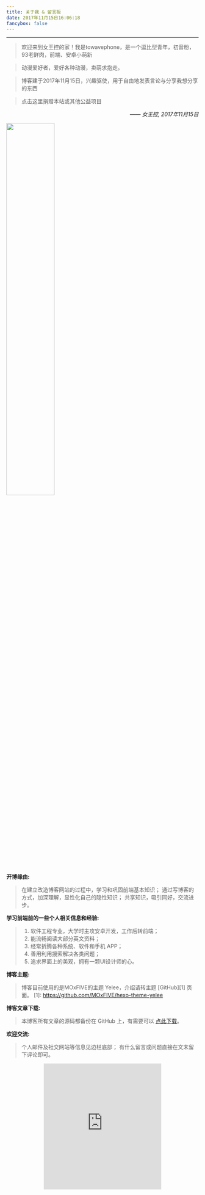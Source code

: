 ```yaml
---
title: 关于我 & 留言板
date: 2017年11月15日16:06:18
fancybox: false
---
```


<style type="text/css">
	strong a {
		color: #747474;
	}
	.player {
		text-align: center;
		margin: .5em auto 0;
		width: 100%;
		max-width: 22em;
	}
	.player br {
		display: none;
	}
	.sign {
		text-align: right;
		font-style: italic;
	}
	#ds-recent-visitors {
		margin: 0;
		padding: 0;
	}
	#ds-recent-visitors div img {
		display: inline-block !important;
		width: 56px !important;
		height: 56px !important;
		border-radius: 50%;
		border: 1px solid #ddd;
		padding: 2px;
		box-shadow: 1px 1px 1px rgba(0,0,0, .15);
	}
	.article-entry img:first-child {
		display: block;
	}
	.article-entry span {
		font-family: Arial;
	}
	#ds-hot-posts {
		display: none;
	}
</style>

---


>欢迎来到女王控的家！我是towavephone，是一个逗比型青年，初音粉，93老鲜肉，前端、安卓小萌新

>动漫爱好者，爱好各种动漫，卖萌求抱走。

>博客建于2017年11月15日，兴趣驱使，用于自由地发表言论与分享我想分享的东西

>点击这里捐赠本站或其他公益项目

<p class="sign"><span>——</span> 女王控, 2017年11月15日</p>

<img src="/background/bg-7.jpg" width="50%">

**开博缘由:**
> 在建立改造博客网站的过程中，学习和巩固前端基本知识；
> 通过写博客的方式，加深理解，显性化自己的隐性知识；
> 共享知识，吸引同好，交流进步。

**学习前端前的一些个人相关信息和经验:**
 > 1. 软件工程专业，大学时主攻安卓开发，工作后转前端；
 > 1. 能流畅阅读大部分英文资料；
 > 1. 经常折腾各种系统、软件和手机 APP；
 > 1. 善用利用搜索解决各类问题；
 > 1. 追求界面上的美观，拥有一颗UI设计师的心。

**博客主题:**
> 博客目前使用的是MOxFIVE的主题 Yelee，介绍请转主题 [GitHub][1] 页面。
[1]: https://github.com/MOxFIVE/hexo-theme-yelee

**博客文章下载:**
> 本博客所有文章的源码都备份在 GitHub 上，有需要可以 [点此下载](https://github.com/towavephone/TowavePhoneBlog)。

**欢迎交流:**
> 个人邮件及社交网站等信息见边栏底部；
> 有什么留言或问题直接在文末留下评论即可。

<div class="player">
<iframe scrolling="auto" frameborder="no" border="0" marginwidth="0" marginheight="0" width=100% height=330 src="http://music.163.com/outchain/player?type=0&id=524136573&auto=0"></iframe>
</div>

<ul class="ds-recent-visitors" />
